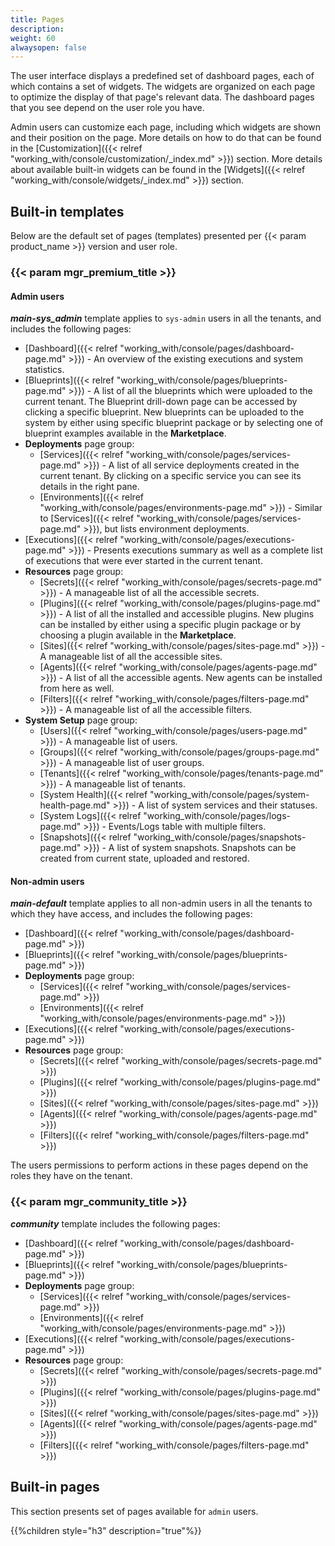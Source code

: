 ```yaml
---
title: Pages
description:
weight: 60
alwaysopen: false
---
```


The user interface displays a predefined set of dashboard pages, each of which contains a set of widgets. The widgets are organized on each page to optimize the display of that page's relevant data. The dashboard pages that you see depend on the user role you have.

Admin users can customize each page, including which widgets are shown and their position on the page. More details on how to do that can be found in the [Customization]({{< relref "working_with/console/customization/_index.md" >}}) section. More details about available built-in widgets can be found in the [Widgets]({{< relref "working_with/console/widgets/_index.md" >}}) section.


## Built-in templates

Below are the default set of pages (templates) presented per {{< param product_name >}} version and user role.


### {{< param mgr_premium_title >}}

#### Admin users

***main-sys_admin*** template applies to `sys-admin` users in all the tenants, and includes the following pages:

* [Dashboard]({{< relref "working_with/console/pages/dashboard-page.md" >}}) - An overview of the existing executions and system statistics.
* [Blueprints]({{< relref "working_with/console/pages/blueprints-page.md" >}}) - A list of all the blueprints which were uploaded to the current tenant.
The Blueprint drill-down page can be accessed by clicking a specific blueprint.
New blueprints can be uploaded to the system by either using specific blueprint package or by selecting one of blueprint examples available in the **Marketplace**.
* **Deployments** page group:
  * [Services]({{< relref "working_with/console/pages/services-page.md" >}}) - A list of all service deployments created in the current tenant. By clicking on a specific service you can see its details in the right pane.
  * [Environments]({{< relref "working_with/console/pages/environments-page.md" >}}) - Similar to [Services]({{< relref "working_with/console/pages/services-page.md" >}}), but lists environment deployments.
* [Executions]({{< relref "working_with/console/pages/executions-page.md" >}}) - Presents executions summary as well as a complete list of executions that were ever started in the current tenant.
* **Resources** page group:
  * [Secrets]({{< relref "working_with/console/pages/secrets-page.md" >}}) - A manageable list of all the accessible secrets.
  * [Plugins]({{< relref "working_with/console/pages/plugins-page.md" >}}) - A list of all the installed and accessible plugins. New plugins can be installed by either using a specific plugin package or by choosing a plugin available in the **Marketplace**.
  * [Sites]({{< relref "working_with/console/pages/sites-page.md" >}}) - A manageable list of all the accessible sites.
  * [Agents]({{< relref "working_with/console/pages/agents-page.md" >}}) - A list of all the accessible agents. New agents can be installed from here as well.
  * [Filters]({{< relref "working_with/console/pages/filters-page.md" >}}) - A manageable list of all the accessible filters.
* **System Setup** page group:
  * [Users]({{< relref "working_with/console/pages/users-page.md" >}}) - A manageable list of users.
  * [Groups]({{< relref "working_with/console/pages/groups-page.md" >}}) - A manageable list of user groups.
  * [Tenants]({{< relref "working_with/console/pages/tenants-page.md" >}}) - A manageable list of tenants.
  * [System Health]({{< relref "working_with/console/pages/system-health-page.md" >}}) - A list of system services and their statuses.
  * [System Logs]({{< relref "working_with/console/pages/logs-page.md" >}}) - Events/Logs table with multiple filters.  
  * [Snapshots]({{< relref "working_with/console/pages/snapshots-page.md" >}}) - A list of system snapshots. Snapshots can be created from current state, uploaded and restored. 

#### Non-admin users

***main-default*** template applies to all non-admin users in all the tenants to which they have access, and includes the following pages:

* [Dashboard]({{< relref "working_with/console/pages/dashboard-page.md" >}})
* [Blueprints]({{< relref "working_with/console/pages/blueprints-page.md" >}})
* **Deployments** page group:
  * [Services]({{< relref "working_with/console/pages/services-page.md" >}})
  * [Environments]({{< relref "working_with/console/pages/environments-page.md" >}})
* [Executions]({{< relref "working_with/console/pages/executions-page.md" >}})
* **Resources** page group:
  * [Secrets]({{< relref "working_with/console/pages/secrets-page.md" >}})
  * [Plugins]({{< relref "working_with/console/pages/plugins-page.md" >}})
  * [Sites]({{< relref "working_with/console/pages/sites-page.md" >}})
  * [Agents]({{< relref "working_with/console/pages/agents-page.md" >}})
  * [Filters]({{< relref "working_with/console/pages/filters-page.md" >}})

The users permissions to perform actions in these pages depend on the roles they have on the tenant.

### {{< param mgr_community_title >}}

***community*** template includes the following pages:

* [Dashboard]({{< relref "working_with/console/pages/dashboard-page.md" >}})
* [Blueprints]({{< relref "working_with/console/pages/blueprints-page.md" >}})
* **Deployments** page group:
  * [Services]({{< relref "working_with/console/pages/services-page.md" >}})
  * [Environments]({{< relref "working_with/console/pages/environments-page.md" >}})
* [Executions]({{< relref "working_with/console/pages/executions-page.md" >}})
* **Resources** page group:
  * [Secrets]({{< relref "working_with/console/pages/secrets-page.md" >}})
  * [Plugins]({{< relref "working_with/console/pages/plugins-page.md" >}})
  * [Sites]({{< relref "working_with/console/pages/sites-page.md" >}})
  * [Agents]({{< relref "working_with/console/pages/agents-page.md" >}})
  * [Filters]({{< relref "working_with/console/pages/filters-page.md" >}})

## Built-in pages

This section presents set of pages available for `admin` users.

{{%children style="h3" description="true"%}}
